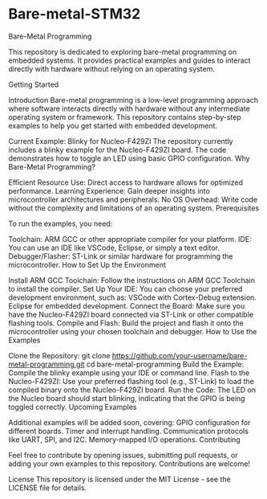 # Bare-metal-STM32
Bare-Metal Programming

This repository is dedicated to exploring bare-metal programming on embedded systems. It provides practical examples and guides to interact directly with hardware without relying on an operating system.

Getting Started

Introduction
Bare-metal programming is a low-level programming approach where software interacts directly with hardware without any intermediate operating system or framework. This repository contains step-by-step examples to help you get started with embedded development.

Current Example: Blinky for Nucleo-F429ZI
The repository currently includes a blinky example for the Nucleo-F429ZI board.
The code demonstrates how to toggle an LED using basic GPIO configuration.
Why Bare-Metal Programming?

Efficient Resource Use: Direct access to hardware allows for optimized performance.
Learning Experience: Gain deeper insights into microcontroller architectures and peripherals.
No OS Overhead: Write code without the complexity and limitations of an operating system.
Prerequisites

To run the examples, you need:

Toolchain: ARM GCC or other appropriate compiler for your platform.
IDE: You can use an IDE like VSCode, Eclipse, or simply a text editor.
Debugger/Flasher: ST-Link or similar hardware for programming the microcontroller.
How to Set Up the Environment

Install ARM GCC Toolchain: Follow the instructions on ARM GCC Toolchain to install the compiler.
Set Up Your IDE: You can choose your preferred development environment, such as:
VSCode with Cortex-Debug extension.
Eclipse for embedded development.
Connect the Board: Make sure you have the Nucleo-F429ZI board connected via ST-Link or other compatible flashing tools.
Compile and Flash: Build the project and flash it onto the microcontroller using your chosen toolchain and debugger.
How to Use the Examples

Clone the Repository:
git clone https://github.com/your-username/bare-metal-programming.git
cd bare-metal-programming
Build the Example: Compile the blinky example using your IDE or command line.
Flash to the Nucleo-F429ZI: Use your preferred flashing tool (e.g., ST-Link) to load the compiled binary onto the Nucleo-F429ZI board.
Run the Code: The LED on the Nucleo board should start blinking, indicating that the GPIO is being toggled correctly.
Upcoming Examples

Additional examples will be added soon, covering:
GPIO configuration for different boards.
Timer and interrupt handling.
Communication protocols like UART, SPI, and I2C.
Memory-mapped I/O operations.
Contributing

Feel free to contribute by opening issues, submitting pull requests, or adding your own examples to this repository. Contributions are welcome!

License
This repository is licensed under the MIT License - see the LICENSE file for details.

